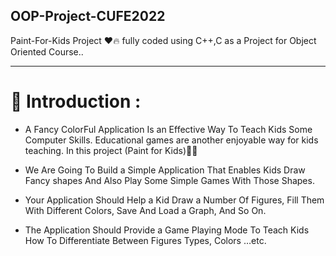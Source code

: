 ## OOP-Project-CUFE2022
Paint-For-Kids Project :heart::fire: fully coded using C++,C as a Project for Object Oriented Course.. 

---
# 🚀 Introduction : 

 - A Fancy ColorFul Application Is an Effective Way To Teach Kids Some Computer Skills.
Educational games are another enjoyable way for kids teaching.
In this project (Paint for Kids)👦🔥

- We Are Going To Build a Simple Application That Enables Kids Draw Fancy shapes And Also Play Some
Simple Games With Those Shapes.

- Your Application Should Help a Kid Draw a Number Of Figures, Fill
Them With Different Colors, Save And Load a Graph, And So On.
- The Application Should Provide a Game Playing Mode To Teach Kids 
How To Differentiate Between Figures Types, Colors …etc.
